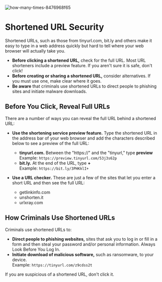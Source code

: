 ![how-many-times-8476968f65](https://github.com/bWFsd2FyZQ/shortened-url-security/assets/120448312/d526ec9e-18c1-447c-bf31-557f240612d6)



# Shortened URL Security

Shortened URLs, such as those from tinyurl.com, bit.ly and others  make it easy to type in a web address quickly but hard to tell where your web browser will actually take you.

* **Before clicking a shortened URL,** check for the full URL. Most URL shorteners include a preview feature. If you aren't sure it is safe, don't click!
* **Before creating or sharing a shortened URL,** consider alternatives. If you must use one, make clear where it goes.
* **Be aware** that criminals use shortened URLs to direct people to phishing sites and initiate malware downloads.

## Before You Click, Reveal Full URLs
There are a number of ways you can reveal the full URL behind a shortened URL:

* **Use the shortening service preview feature.** Type the shortened URL in the address bar of your web browser and add the characters described below to see a preview of the full URL:
  * **tinyurl.com.** Between the "https://" and the "tinyurl," type **preview**  
    Example: `https://preview.tinyurl.com/53j3s62p`  
  * **bit.ly.** At the end of the URL, type **+**  
    Example: `https://bit.ly/3PHKklI+`  

* **Use a URL checker.** These are just a few of the sites that let you enter a short URL and then see the full URL:
  * getlinkinfo.com
  * unshorten.it
  * urlxray.com

## How Criminals Use Shortened URLs
Criminals use shortened URLs to:

  * **Direct people to phishing websites,** sites that ask you to log in or fill in a form and then steal your password and/or personal information. Always Look Before You Log In.
  * **Initiate download of malicious software,** such as ransomware, to your device.  
  Example: `https://tinyurl.com/z9cdss2t`

If you are suspicious of a shortened URL, don't click it.

